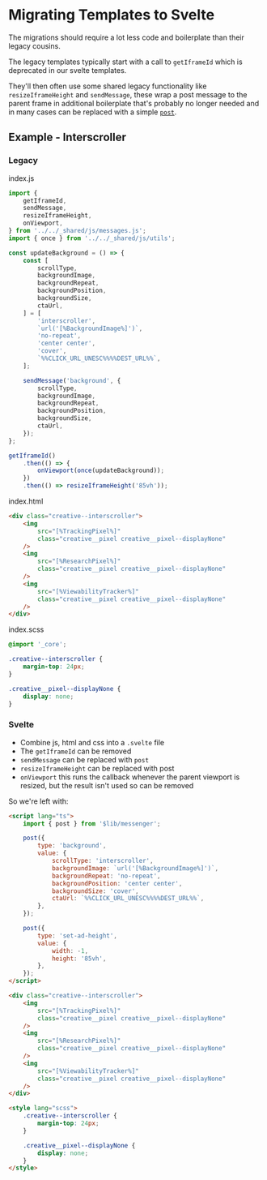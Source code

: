 # Migrating Templates to Svelte

The migrations should require a lot less code and boilerplate than their legacy cousins.

The legacy templates typically start with a call to `getIframeId` which is deprecated in our svelte templates.

They'll then often use some shared legacy functionality like `resizeIframeHeight` and `sendMessage`, these wrap a post message to the parent frame in additional boilerplate that's probably no longer needed and in many cases can be replaced with a simple [`post`](/src/lib/messenger.ts).

## Example - Interscroller

### Legacy

index.js

```js
import {
	getIframeId,
	sendMessage,
	resizeIframeHeight,
	onViewport,
} from '../../_shared/js/messages.js';
import { once } from '../../_shared/js/utils';

const updateBackground = () => {
	const [
		scrollType,
		backgroundImage,
		backgroundRepeat,
		backgroundPosition,
		backgroundSize,
		ctaUrl,
	] = [
		'interscroller',
		`url('[%BackgroundImage%]')`,
		'no-repeat',
		'center center',
		'cover',
		`%%CLICK_URL_UNESC%%%%DEST_URL%%`,
	];

	sendMessage('background', {
		scrollType,
		backgroundImage,
		backgroundRepeat,
		backgroundPosition,
		backgroundSize,
		ctaUrl,
	});
};

getIframeId()
	.then(() => {
		onViewport(once(updateBackground));
	})
	.then(() => resizeIframeHeight('85vh'));
```

index.html

```html
<div class="creative--interscroller">
	<img
		src="[%TrackingPixel%]"
		class="creative__pixel creative__pixel--displayNone"
	/>
	<img
		src="[%ResearchPixel%]"
		class="creative__pixel creative__pixel--displayNone"
	/>
	<img
		src="[%ViewabilityTracker%]"
		class="creative__pixel creative__pixel--displayNone"
	/>
</div>
```

index.scss

```css
@import '_core';

.creative--interscroller {
	margin-top: 24px;
}

.creative__pixel--displayNone {
	display: none;
}
```

### Svelte

- Combine js, html and css into a `.svelte` file
- The `getIframeId` can be removed
- `sendMessage` can be replaced with `post`
- `resizeIframeHeight` can be replaced with post
- `onViewport` this runs the callback whenever the parent viewport is resized, but the result isn't used so can be removed

So we're left with:

```html
<script lang="ts">
	import { post } from '$lib/messenger';

	post({
		type: 'background',
		value: {
			scrollType: 'interscroller',
			backgroundImage: `url('[%BackgroundImage%]')`,
			backgroundRepeat: 'no-repeat',
			backgroundPosition: 'center center',
			backgroundSize: 'cover',
			ctaUrl: `%%CLICK_URL_UNESC%%%%DEST_URL%%`,
		},
	});

	post({
		type: 'set-ad-height',
		value: {
			width: -1,
			height: '85vh',
		},
	});
</script>

<div class="creative--interscroller">
	<img
		src="[%TrackingPixel%]"
		class="creative__pixel creative__pixel--displayNone"
	/>
	<img
		src="[%ResearchPixel%]"
		class="creative__pixel creative__pixel--displayNone"
	/>
	<img
		src="[%ViewabilityTracker%]"
		class="creative__pixel creative__pixel--displayNone"
	/>
</div>

<style lang="scss">
	.creative--interscroller {
		margin-top: 24px;
	}

	.creative__pixel--displayNone {
		display: none;
	}
</style>
```
